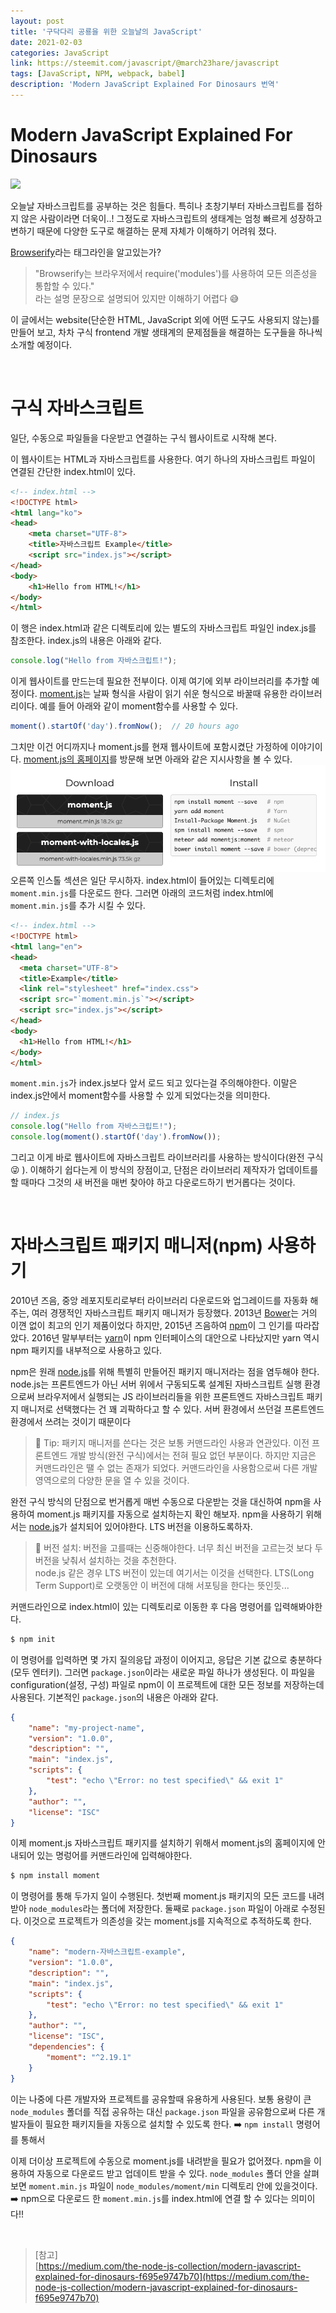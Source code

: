 ```yaml
---
layout: post
title: '구닥다리 공룡을 위한 오늘날의 JavaScript'
date: 2021-02-03
categories: JavaScript
link: https://steemit.com/javascript/@march23hare/javascript
tags: [JavaScript, NPM, webpack, babel]
description: 'Modern JavaScript Explained For Dinosaurs 번역'
---
```


# Modern JavaScript Explained For Dinosaurs

![](https://steemitimages.com/DQmTjgFdSuYBi4qqSxKmivun54Y7aLAkz6jChi7DU2Qxrdq/modern_dino_1.png)

오늘날 자바스크립트를 공부하는 것은 힘들다. 특히나 초창기부터 자바스크립트를 접하지 않은 사람이라면 더욱이..!
그정도로 자바스크립트의 생태계는 엄청 빠르게 성장하고 변하기 때문에 다양한 도구로 해결하는 문제 자체가 이해하기 어려워 졌다.

[Browserify](http://browserify.org/)라는 태그라인을 알고있는가?
> "Browserify는 브라우저에서 require('modules')를 사용하여 모든 의존성을 통합할 수 있다." <br>
라는 설명 문장으로 설명되어 있지만 이해하기 어렵다 😅

이 글에서는 website(단순한 HTML, JavaScript 외에 어떤 도구도 사용되지 않는)를 만들어 보고, 차차 구식 frontend 개발 생태계의 문제점들을 해결하는 도구들을 하나씩 소개할 예정이다. 

<br>

# 구식 자바스크립트 

일단, 수동으로 파일들을 다운받고 연결하는 구식 웹사이트로 시작해 본다.

이 웹사이트는 HTML과 자바스크립트를 사용한다. 여기 하나의 자바스크립트 파일이 연결된 간단한 index.html이 있다.

```html
<!-- index.html -->
<!DOCTYPE html>
<html lang="ko">
<head>
    <meta charset="UTF-8">
    <title>자바스크립트 Example</title>
    <script src="index.js"></script>
</head>
<body>
    <h1>Hello from HTML!</h1>
</body>
</html>
```
이 행은 index.html과 같은 디렉토리에 있는 별도의 자바스크립트 파일인 index.js를 참조한다. index.js의 내용은 아래와 같다.

```javascript
console.log("Hello from 자바스크립트!");
```

이게 웹사이트를 만드는데 필요한 전부이다. 이제 여기에 외부 라이브러리를 추가할 예정이다. [moment.js](https://momentjs.com/)는 날짜 형식을 사람이 읽기 쉬운 형식으로 바꿀때 유용한 라이브러리이다. 예를 들어 아래와 같이 moment함수를 사용할 수 있다.

```js
moment().startOf('day').fromNow();  // 20 hours ago
```

그치만 이건 어디까지나 moment.js를 현재 웹사이트에 포함시켰단 가정하에 이야기이다. [moment.js의 홈페이지](https://momentjs.com/)를 방문해 보면 아래와 같은 지시사항을 볼 수 있다.
![monent.js install](/assets/post-img/modern-javascript-explained-for-dinosaur/momentjs_install.png)
오른쪽 인스톨 섹션은 일단 무시하자. index.html이 들어있는 디렉토리에 `moment.min.js`를 다운로드 한다. 그러면 아래의 코드처럼 index.html에 `moment.min.js`를 추가 시킬 수 있다.

```html
<!-- index.html -->
<!DOCTYPE html>
<html lang="en">
<head>
  <meta charset="UTF-8">
  <title>Example</title>
  <link rel="stylesheet" href="index.css">
  <script src="`moment.min.js`"></script>
  <script src="index.js"></script>
</head>
<body>
  <h1>Hello from HTML!</h1>
</body>
</html>
```

`moment.min.js`가 index.js보다 앞서 로드 되고 있다는걸 주의해야한다. 이말은 index.js안에서 moment함수를 사용할 수 있게 되었다는것을 의미한다.

```js
// index.js
console.log("Hello from 자바스크립트!");
console.log(moment().startOf('day').fromNow());
```

그리고 이게 바로 웹사이트에 자바스크립트 라이브러리를 사용하는 방식이다(완전 구식😜 ). 이해하기 쉽다는게 이 방식의 장점이고, 단점은 라이브러리 제작자가 업데이트를 할 때마다 그것의 새 버전을 매번 찾아야 하고 다운로드하기 번거롭다는 것이다.

<br>

# 자바스크립트 패키지 매니저(npm) 사용하기

2010년 즈음, 중앙 레포지토리로부터 라이브러리 다운로드와 업그레이드를 자동화 해주는, 여러 경쟁적인 자바스크립트 패키지 매니저가 등장했다.
2013년 [Bower](https://bower.io/)는 거의 이껸 없이 최고의 인기 제품이었다 하지만, 2015년 즈음하여 [npm](https://www.npmjs.com/)이 그 인기를 따라잡았다. 2016년 말부부터는 [yarn](https://yarnpkg.com/en/)이 npm 인터페이스의 대안으로 나타났지만 yarn 역시 npm 패키지를 내부적으로 사용하고 있다.

npm은 원래 [node.js](https://nodejs.org/)를 위해 특별히 만들어진 패키지 매니저라는 점을 염두해야 한다. node.js는 프론트엔드가 아닌 서버 위에서 구동되도록 설계된 자바스크립트 실행 환경으로써 브라우저에서 실행되는 JS 라이브러리들을 위한 프론트엔드 자바스크립트 패키지 매니저로 선택했다는 건 꽤 괴팍하다고 할 수 있다. 서버 환경에서 쓰던걸 프론트엔드 환경에서 쓰려는 것이기 때문이다

> 🎈 Tip: 패키지 매니저를 쓴다는 것은 보통 커맨드라인 사용과 연관있다. 이전 프론트엔드 개발 방식(완전 구식)에서는 전혀 필요 없던 부분이다.
하지만 지금은 커맨드라인은 땔 수 없는 존재가 되었다. 커맨드라인을 사용함으로써 다른 개발 영역으로의 다양한 문을 열 수 있을 것이다.

완전 구식 방식의 단점으로 번거롭게 매번 수동으로 다운받는 것을 대신하여 npm을 사용하여 moment.js 패키지를 자동으로 설치하는지 확인 해보자.
npm을 사용하기 위해서는 [node.js](https://nodejs.org/)가 설치되어 있어야한다. LTS 버전을 이용하도록하자. 

> 🔨 버전 설치: 버전을 고를때는 신중해야한다. 너무 최신 버전을 고르는것 보다 두 버전을 낮춰서 설치하는 것을 추천한다. <br>
node.js 같은 경우 LTS 버전이 있는데 여기서는 이것을 선택한다. LTS(Long Term Support)로 오랫동안 이 버전에 대해 서포팅을 한다는 뜻인듯...

커맨드라인으로 index.html이 있는 디렉토리로 이동한 후 다음 명령어를 입력해봐야한다.

```sh
$ npm init
```

이 명령어를 입력하면 몇 가지 질의응답 과정이 이어지고, 응답은 기본 값으로 충분하다(모두 엔터키). 그러면 `package.json`이라는 새로운 파일 하나가 생성된다. 이 파일을 configuration(설정, 구성) 파일로 npm이 이 프로젝트에 대한 모든 정보를 저장하는데 사용된다. 기본적인 `package.json`의 내용은 아래와 같다.

```json
{
    "name": "my-project-name",
    "version": "1.0.0",
    "description": "",
    "main": "index.js",
    "scripts": {
        "test": "echo \"Error: no test specified\" && exit 1"
    },
    "author": "",
    "license": "ISC"
}
```

이제 moment.js 자바스크립트 패키지를 설치하기 위해서 moment.js의 홈페이지에 안내되어 있는 명렁어를 커맨드라인에 입력해야한다.

```sh
$ npm install moment
```

이 명령어를 통해 두가지 일이 수행된다. 첫번째 moment.js 패키지의 모든 코드를 내려받아 `node_modules`라는 폴더에 저장한다. 둘째로 `package.json` 파일이 아래로 수정된다. 이것으로 프로젝트가 의존성을 갖는 moment.js를 지속적으로 추적하도록 한다.

```json
{
    "name": "modern-자바스크립트-example",
    "version": "1.0.0",
    "description": "",
    "main": "index.js",
    "scripts": {
        "test": "echo \"Error: no test specified\" && exit 1"
    },
    "author": "",
    "license": "ISC",
    "dependencies": {
        "moment": "^2.19.1"
    }
}
```

이는 나중에 다른 개발자와 프로젝트를 공유할때 유용하게 사용된다. 보통 용량이 큰 `node_modules` 폴더를 직접 공유하는 대신 `package.json` 파일을 공유함으로써 다른 개발자들이 필요한 패키지들을 자동으로 설치할 수 있도록 한다.  ➡️ `npm install` 명령어를 통해서 

이제 더이상 프로젝트에 수동으로 moment.js를 내려받을 필요가 없어졌다. npm을 이용하여 자동으로 다운로드 받고 업데이트 받을 수 있다. `node_modules` 폴더 안을 살펴보면 `moment.min.js` 파일이 `node_modules/moment/min` 디렉토리 안에 있을것이다. ➡️ npm으로 다운로드 한 `moment.min.js`를 index.html에 연결 할 수 있다는 의미이다!!

<br>

> [참고] <br>
[https://medium.com/the-node-js-collection/modern-javascript-explained-for-dinosaurs-f695e9747b70](https://medium.com/the-node-js-collection/modern-javascript-explained-for-dinosaurs-f695e9747b70)
